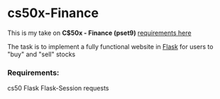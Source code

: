 # cs50x-Finance

This is my take on **C$50x - Finance (pset9)** [requirements here](https://cs50.harvard.edu/x/2022/psets/9/finance/)

The task is to implement a fully functional website in [Flask](https://flask.palletsprojects.com/) for users to "buy" and "sell" stocks

### Requirements:

cs50
Flask
Flask-Session
requests
